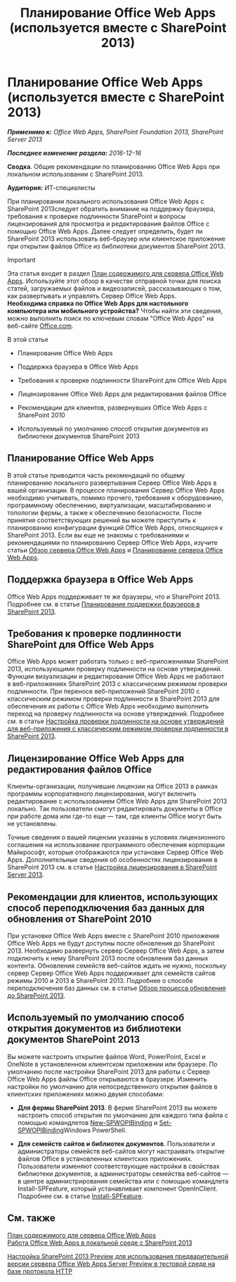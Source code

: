 ﻿---
title: Планирование Office Web Apps (используется вместе с SharePoint 2013)
TOCTitle: Планирование Office Web Apps
ms:assetid: 3bd0a617-5f12-4a7e-bb75-b15c86c7e504
ms:mtpsurl: https://technet.microsoft.com/ru-ru/library/Ff431682(v=office.15)
ms:contentKeyID: 49624478
ms.date: 12/22/2017
mtps_version: v=office.15
ms.translationtype: HT
---

# Планирование Office Web Apps (используется вместе с SharePoint 2013) 

_<strong>Применимо к:</strong> Office Web Apps, SharePoint Foundation 2013, SharePoint Server 2013_

_<strong>Последнее изменение раздела:</strong> 2016-12-16_

**Сводка**. Общие рекомендации по планированию Office Web Apps при локальном использовании с SharePoint 2013.

**Аудитория:** ИТ-специалисты

При планировании локального использования Office Web Apps с SharePoint 2013следует обратить внимание на поддержку браузера, требования к проверке подлинности SharePoint и вопросы лицензирования для просмотра и редактирования файлов Office с помощью Office Web Apps. Далее следует определить, будет ли SharePoint 2013 использовать веб-браузер или клиентское приложение при открытии файлов Office из библиотеки документов SharePoint 2013.

> [!IMPORTANT]
> Эта статья входит в раздел <a href="content-roadmap-for-office-web-apps-server.md">План содержимого для сервера Office Web Apps</a>. Используйте этот обзор в качестве отправной точки для поиска статей, загружаемых файлов и видеозаписей, рассказывающих о том, как развертывать и управлять Сервер Office Web Apps.<br />
<strong>Необходима справка по Office Web Apps для настольного компьютера или мобильного устройства?</strong> Чтобы найти эти сведения, можно выполнить поиск по ключевым словам &quot;Office Web Apps&quot; на веб-сайте <a href="http://go.microsoft.com/fwlink/p/?linkid=324961">Office.com</a>.


В этой статье

  - Планирование Office Web Apps

  - Поддержка браузера в Office Web Apps

  - Требования к проверке подлинности SharePoint для Office Web Apps

  - Лицензирование Office Web Apps для редактирования файлов Office

  - Рекомендации для клиентов, развернувших Office Web Apps с SharePoint 2010

  - Используемый по умолчанию способ открытия документов из библиотеки документов SharePoint 2013

## Планирование Office Web Apps

В этой статье приводится часть рекомендаций по общему планированию локального развертывания Сервер Office Web Apps в вашей организации. В процессе планирования Сервер Office Web Apps необходимо учитывать, помимо прочего, требования к оборудованию, программному обеспечению, виртуализации, масштабированию и топологии фермы, а также к обеспечению безопасности. После принятия соответствующих решений вы можете приступить к планированию конфигурации функций Office Web Apps, относящихся к SharePoint 2013. Если вы еще не знакомы с требованиями и рекомендациями по планированию Сервер Office Web Apps, изучите статьи [Обзор сервера Office Web Apps](office-web-apps-server-overview.md) и [Планирование сервера Office Web Apps](plan-office-web-apps-server.md).

## Поддержка браузера в Office Web Apps

Office Web Apps поддерживает те же браузеры, что и SharePoint 2013. Подробнее см. в статье [Планирование поддержки браузеров в SharePoint 2013](https://technet.microsoft.com/ru-ru/library/cc263526\(v=office.15\)).

## Требования к проверке подлинности SharePoint для Office Web Apps

Office Web Apps может работать только с веб-приложениями SharePoint 2013, использующими проверку подлинности на основе утверждений. Функции визуализации и редактирования Office Web Apps не работают в веб-приложениях SharePoint 2013 с классическим режимом проверки подлинности. При переносе веб-приложений SharePoint 2010 с классическим режимом проверки подлинности в SharePoint 2013 для обеспечения их работы с Office Web Apps необходимо выполнить переход на проверку подлинности на основе утверждений. Подробнее см. в статье [Настройка проверки подлинности на основе утверждений для веб-приложения с классическим режимом проверки подлинности в SharePoint 2013](https://technet.microsoft.com/ru-ru/library/gg251985\(v=office.15\)).

## Лицензирование Office Web Apps для редактирования файлов Office

Клиенты-организации, получившие лицензии на Office 2013 в рамках программы корпоративного лицензирования, могут включить редактирование с использованием Office Web Apps для SharePoint 2013 локально. Так пользователи смогут редактировать документы в Office при работе дома или где-то еще — там, где клиенты Office могут быть не установлены.

Точные сведения о вашей лицензии указаны в условиях лицензионного соглашения на использование программного обеспечения корпорации Майкрософт, которые отображаются при установке Сервер Office Web Apps. Дополнительные сведения об особенностях лицензирования в SharePoint 2013 см. в статье [Настройка лицензирования в SharePoint Server 2013](https://technet.microsoft.com/ru-ru/library/jj219627\(v=office.15\)).

## Рекомендации для клиентов, использующих способ переподключения баз данных для обновления от SharePoint 2010

При установке Office Web Apps вместе с SharePoint 2010 приложения Office Web Apps не будут доступны после обновления до SharePoint 2013. Необходимо развернуть сервер Сервер Office Web Apps, а затем подключить к нему SharePoint 2013 после обновления баз данных контента. Обновления семейств веб-сайтов ждать не нужно, поскольку сервер Сервер Office Web Apps поддерживает для семейств сайтов режимы 2010 и 2013 в SharePoint 2013. Подробнее о способе переподключения баз данных см. в статье [Обзор процесса обновления до SharePoint 2013](https://technet.microsoft.com/ru-ru/library/cc262483\(v=office.15\)).

## Используемый по умолчанию способ открытия документов из библиотеки документов SharePoint 2013

Вы можете настроить открытие файлов Word, PowerPoint, Excel и OneNote в установленном клиентском приложении или браузере. По умолчанию после настройки SharePoint 2013 для работы с Сервер Office Web Apps файлы Office открываются в браузере. Изменить настройки по умолчанию для непосредственного открытия файлов в клиентских приложениях можно двумя способами:

  - **Для фермы SharePoint 2013**. В ферме SharePoint 2013 вы можете настроить способ открытия по умолчанию для каждого типа файла с помощью командлетов [New-SPWOPIBinding](https://docs.microsoft.com/en-us/powershell/module/sharepoint-server/New-SPWOPIBinding?view=sharepoint-ps) и [Set-SPWOPIBinding](https://docs.microsoft.com/en-us/powershell/module/sharepoint-server/Set-SPWOPIBinding?view=sharepoint-ps)Windows PowerShell.

  - **Для семейств сайтов и библиотек документов**. Пользователи и администраторы семейств веб-сайтов могут настраивать открытие файлов Office в установленных клиентских приложениях. Пользователи изменяют соответствующие настройки в свойствах библиотеки документов, а администраторы семейства веб-сайтов — в центре администрирования семейства или с помощью командлета Install-SPFeature, который устанавливает компонент OpenInClient. Подробнее см. в статье [Install-SPFeature](https://technet.microsoft.com/ru-ru/library/ff607825\(v=office.15\)).

## См. также


[План содержимого для сервера Office Web Apps](content-roadmap-for-office-web-apps-server.md)  
[Работа Office Web Apps в локальной среде с SharePoint 2013](how-office-web-apps-work-on-premises-with-sharepoint-2013.md)  


[Настройка SharePoint 2013 Preview для использования предварительной версии сервера Office Web Apps Server Preview в тестовой среде на базе протокола HTTP](configure-office-web-apps-for-sharepoint-2013.md)  
  

[](how-office-web-apps-work-on-premises-with-sharepoint-2013.md)

